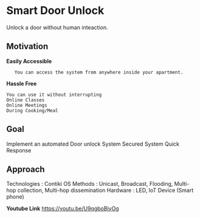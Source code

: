 Smart Door Unlock
==================

Unlock a door without human inteaction. 

## Motivation ##

**Easily Accessible**

       You can access the system from anywhere inside your apartment.
**Hassle Free**

    You can use it without interrupting 
    Online Classes
    Online Meetings
    During Cooking/Meal

## Goal ##

Implement an automated Door unlock System
Secured System
Quick Response

## Approach ##

Technologies : Contiki OS
Methods : Unicast, Broadcast, Flooding, Multi-hop collection, Multi-hop dissemination
Hardware : LED,  IoT Device (Smart phone)

**Youtube Link**
https://youtu.be/U9qgboBjvOg

